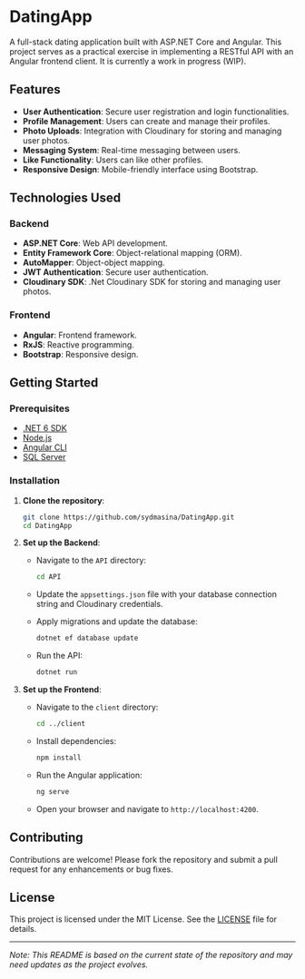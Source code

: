 
# DatingApp

A full-stack dating application built with ASP.NET Core and Angular. This project serves as a practical exercise in implementing a RESTful API with an Angular frontend client. It is currently a work in progress (WIP).

## Features

- **User Authentication**: Secure user registration and login functionalities.
- **Profile Management**: Users can create and manage their profiles.
- **Photo Uploads**: Integration with Cloudinary for storing and managing user photos.
- **Messaging System**: Real-time messaging between users.
- **Like Functionality**: Users can like other profiles.
- **Responsive Design**: Mobile-friendly interface using Bootstrap.

## Technologies Used

### Backend

- **ASP.NET Core**: Web API development.
- **Entity Framework Core**: Object-relational mapping (ORM).
- **AutoMapper**: Object-object mapping.
- **JWT Authentication**: Secure user authentication.
- **Cloudinary SDK**: .Net Cloudinary SDK for storing and managing user photos.

### Frontend

- **Angular**: Frontend framework.
- **RxJS**: Reactive programming.
- **Bootstrap**: Responsive design.

## Getting Started

### Prerequisites

- [.NET 6 SDK](https://dotnet.microsoft.com/download/dotnet/6.0)
- [Node.js](https://nodejs.org/)
- [Angular CLI](https://angular.io/cli)
- [SQL Server](https://www.microsoft.com/en-us/sql-server/sql-server-downloads)

### Installation

1. **Clone the repository**:

   ```bash
   git clone https://github.com/sydmasina/DatingApp.git
   cd DatingApp
   ```

2. **Set up the Backend**:

   - Navigate to the `API` directory:

     ```bash
     cd API
     ```

   - Update the `appsettings.json` file with your database connection string and Cloudinary credentials.

   - Apply migrations and update the database:

     ```bash
     dotnet ef database update
     ```

   - Run the API:

     ```bash
     dotnet run
     ```

3. **Set up the Frontend**:

   - Navigate to the `client` directory:

     ```bash
     cd ../client
     ```

   - Install dependencies:

     ```bash
     npm install
     ```

   - Run the Angular application:

     ```bash
     ng serve
     ```

   - Open your browser and navigate to `http://localhost:4200`.

## Contributing

Contributions are welcome! Please fork the repository and submit a pull request for any enhancements or bug fixes.

## License

This project is licensed under the MIT License. See the [LICENSE](LICENSE) file for details.

---

*Note: This README is based on the current state of the repository and may need updates as the project evolves.*
